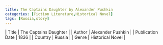 ```yaml
---
title: The Captains Daughter by Alexander Pushkin
categories: [Fiction Literature,Historical Novel]
tags: [Russia,story]
---
```

        
| Title | The Captains Daughter  |
| Author |  Alexander Pushkin  |
| Publication Date | 1836   |
| Country | Russia |
| Genre | Historical Novel  |
        